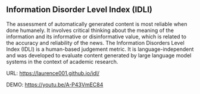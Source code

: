 ## Information Disorder Level Index (IDLI)

The assessment of automatically generated content is most reliable when done humanely. It involves critical thinking about the meaning of the information and its informative or disinformative value, which is related to the accuracy and reliability of the news. The Information Disorders Level Index (IDLI) is a human-based judgement metric. It is language-independent and was developed to evaluate content generated by large language model systems in the context of academic research. 

URL: https://laurence001.github.io/idl/

DEMO: https://youtu.be/A-P43VmEC84
